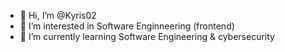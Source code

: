 - 👋 Hi, I’m @Kyris02
- 👀 I’m interested in Software Enginneering (frontend)
- 🌱 I’m currently learning Software Engineering & cybersecurity

<!---
Kyris02/Kyris02 is a ✨ special ✨ repository because its `README.md` (this file) appears on your GitHub profile.
You can click the Preview link to take a look at your changes.
--->
